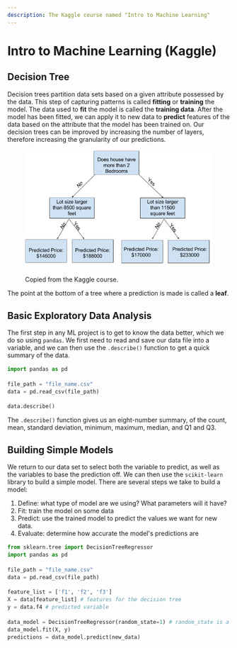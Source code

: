 ```yaml
---
description: The Kaggle course named "Intro to Machine Learning"
---
```


# Intro to Machine Learning (Kaggle)

## Decision Tree

Decision trees partition data sets based on a given attribute possessed by the data. This step of capturing patterns is called **fitting** or **training** the model. The data used to **fit** the model is called the **training data**. After the model has been fitted, we can apply it to new data to **predict** features of the data based on the attribute that the model has been trained on. Our decision trees can be improved by increasing the number of layers, therefore increasing the granularity of our predictions.

<figure><img src="../.gitbook/assets/image.png" alt=""><figcaption><p>Copied from the Kaggle course.</p></figcaption></figure>

The point at the bottom of a tree where a prediction is made is called a **leaf**.

## Basic Exploratory Data Analysis

The first step in any ML project is to get to know the data better, which we do so using `pandas`. We first need to read and save our data file into a variable, and we can then use the `.describe()` function to get a quick summary of the data.

```python
import pandas as pd

file_path = "file_name.csv"
data = pd.read_csv(file_path)

data.describe()
```

The `.describe()` function gives us an eight-number summary, of the count, mean, standard deviation, minimum, maximum, median, and Q1 and Q3.

## Building Simple Models

We return to our data set to select both the variable to predict, as well as the variables to base the prediction off. We can then use the `scikit-learn` library to build a simple model. There are several steps we take to build a model:

1. Define: what type of model are we using? What parameters will it have?
2. Fit: train the model on some data
3. Predict: use the trained model to predict the values we want for new data.
4. Evaluate: determine how accurate the model's predictions are

```python
from sklearn.tree import DecisionTreeRegressor
import pandas as pd

file_path = "file_name.csv"
data = pd.read_csv(file_path)

feature_list = ['f1', 'f2', 'f3']
X = data[feature_list] # features for the decision tree
y = data.f4 # predicted variable

data_model = DecisionTreeRegressor(random_state=1) # random_state is a seed
data_model.fit(X, y)
predictions = data_model.predict(new_data)
```

